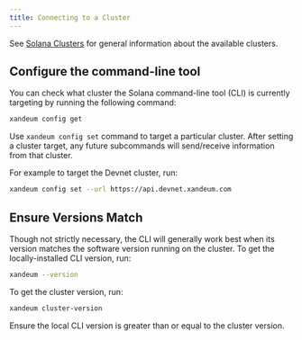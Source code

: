 ```yaml
---
title: Connecting to a Cluster
---
```


See [Solana Clusters](../clusters.md) for general information about the
available clusters.

## Configure the command-line tool

You can check what cluster the Solana command-line tool (CLI) is currently targeting by
running the following command:

```bash
xandeum config get
```

Use `xandeum config set` command to target a particular cluster. After setting
a cluster target, any future subcommands will send/receive information from that
cluster.

For example to target the Devnet cluster, run:

```bash
xandeum config set --url https://api.devnet.xandeum.com
```

## Ensure Versions Match

Though not strictly necessary, the CLI will generally work best when its version
matches the software version running on the cluster. To get the locally-installed
CLI version, run:

```bash
xandeum --version
```

To get the cluster version, run:

```bash
xandeum cluster-version
```

Ensure the local CLI version is greater than or equal to the cluster version.

